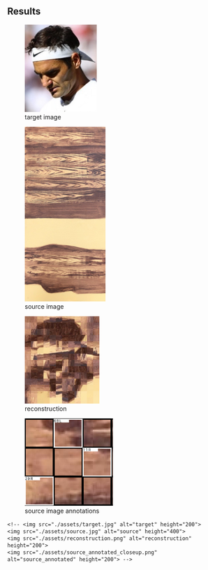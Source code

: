 

## Results

<div float="left">
	<figure>
  		<img src="./assets/target.jpg" alt="target" height="200">
  		<figcaption>target image</figcaption>
	</figure>
	<figure>
  		<img src="./assets/source.jpg" alt="source" height="400">
  		<figcaption>source image</figcaption>
	</figure>
	<figure>
  		<img src="./assets/reconstruction.png" alt="reconstruction" height="200">
  		<figcaption>reconstruction</figcaption>
	</figure>
	<figure>
  		<img src="./assets/source_annotated_closeup.png" alt="source_annotated" height="200">
  		<figcaption>source image annotations</figcaption>
	</figure>


    <!-- <img src="./assets/target.jpg" alt="target" height="200">
    <img src="./assets/source.jpg" alt="source" height="400">
    <img src="./assets/reconstruction.png" alt="reconstruction" height="200">
    <img src="./assets/source_annotated_closeup.png" alt="source_annotated" height="200"> -->

</div>
<br>
